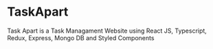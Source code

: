 # TaskApart
Task Apart is a Task Managament Website using React JS, Typescript, Redux, Express, Mongo DB and Styled Components
